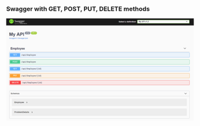 ### Swagger with GET, POST, PUT, DELETE methods


![full swagger API](https://raw.githubusercontent.com/arthur88/.net-csharp/master/dotNetSwaggerFullAPI/swaggerAPI.png)
